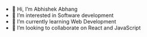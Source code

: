 - 👋 Hi, I’m Abhishek Abhang
- 👀 I’m interested in Software development
- 🌱 I’m currently learning Web Development
- 💞️ I’m looking to collaborate on React and JavaScript

<!---
abhishekabhang314/abhishekabhang314 is a ✨ special ✨ repository because its `README.md` (this file) appears on your GitHub profile.
You can click the Preview link to take a look at your changes.
--->
